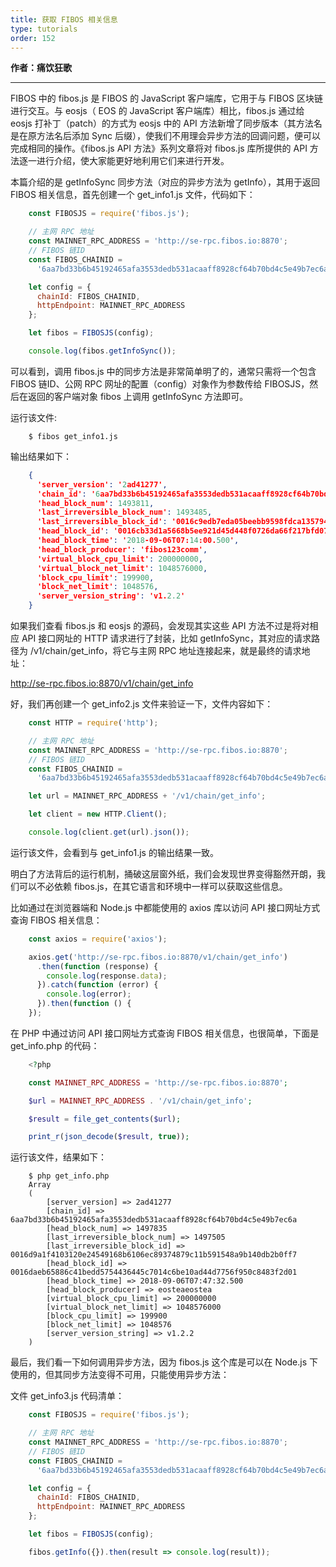 ```yaml
---
title: 获取 FIBOS 相关信息
type: tutorials
order: 152
---
```


**作者：痛饮狂歌**

***

FIBOS 中的 fibos.js 是 FIBOS 的 JavaScript 客户端库，它用于与 FIBOS 区块链进行交互。与 eosjs（ EOS 的 JavaScript 客户端库）相比，fibos.js 通过给 eosjs 打补丁（patch）的方式为 eosjs 中的 API 方法新增了同步版本（其方法名是在原方法名后添加 Sync 后缀），使我们不用理会异步方法的回调问题，便可以完成相同的操作。《fibos.js API 方法》系列文章将对 fibos.js 库所提供的 API 方法逐一进行介绍，使大家能更好地利用它们来进行开发。

本篇介绍的是 getInfoSync 同步方法（对应的异步方法为 getInfo），其用于返回 FIBOS 相关信息，首先创建一个 get_info1.js 文件，代码如下：

```js
    const FIBOSJS = require('fibos.js');

    // 主网 RPC 地址
    const MAINNET_RPC_ADDRESS = 'http://se-rpc.fibos.io:8870';
    // FIBOS 链ID
    const FIBOS_CHAINID =
      '6aa7bd33b6b45192465afa3553dedb531acaaff8928cf64b70bd4c5e49b7ec6a';

    let config = {
      chainId: FIBOS_CHAINID,
      httpEndpoint: MAINNET_RPC_ADDRESS
    };

    let fibos = FIBOSJS(config);

    console.log(fibos.getInfoSync());
```


可以看到，调用 fibos.js 中的同步方法是非常简单明了的，通常只需将一个包含 FIBOS 链ID、公网 RPC 网址的配置（config）对象作为参数传给 FIBOSJS，然后在返回的客户端对象 fibos 上调用 getInfoSync 方法即可。

运行该文件:

```shell
    $ fibos get_info1.js
```

输出结果如下：

```json
    {
      'server_version': '2ad41277',
      'chain_id': '6aa7bd33b6b45192465afa3553dedb531acaaff8928cf64b70bd4c5e49b7ec6a',
      'head_block_num': 1493811,
      'last_irreversible_block_num': 1493485,
      'last_irreversible_block_id': '0016c9edb7eda05beebb9598fdca1357945c861147c24542e50d181d53a49978',
      'head_block_id': '0016cb33d1a5668b5ee921d45d448f0726da66f217bfd0751594a149cdee68d1',
      'head_block_time': '2018-09-06T07:14:00.500',
      'head_block_producer': 'fibos123comm',
      'virtual_block_cpu_limit': 200000000,
      'virtual_block_net_limit': 1048576000,
      'block_cpu_limit': 199900,
      'block_net_limit': 1048576,
      'server_version_string': 'v1.2.2'
    }
```

如果我们查看 fibos.js 和 eosjs 的源码，会发现其实这些 API 方法不过是将对相应 API 接口网址的 HTTP 请求进行了封装，比如 getInfoSync，其对应的请求路径为 /v1/chain/get_info，将它与主网 RPC 地址连接起来，就是最终的请求地址：

http://se-rpc.fibos.io:8870/v1/chain/get_info

好，我们再创建一个 get_info2.js 文件来验证一下，文件内容如下：

```js
    const HTTP = require('http');

    // 主网 RPC 地址
    const MAINNET_RPC_ADDRESS = 'http://se-rpc.fibos.io:8870';
    // FIBOS 链ID
    const FIBOS_CHAINID =
      '6aa7bd33b6b45192465afa3553dedb531acaaff8928cf64b70bd4c5e49b7ec6a';

    let url = MAINNET_RPC_ADDRESS + '/v1/chain/get_info';

    let client = new HTTP.Client();

    console.log(client.get(url).json());
```

运行该文件，会看到与 get_info1.js 的输出结果一致。

明白了方法背后的运行机制，捅破这层窗外纸，我们会发现世界变得豁然开朗，我们可以不必依赖 fibos.js，在其它语言和环境中一样可以获取这些信息。

比如通过在浏览器端和 Node.js 中都能使用的 axios 库以访问 API 接口网址方式查询 FIBOS 相关信息：

```js
    const axios = require('axios');

    axios.get('http://se-rpc.fibos.io:8870/v1/chain/get_info')
      .then(function (response) {
        console.log(response.data);
      }).catch(function (error) {
        console.log(error);
      }).then(function () {
    });
```

在 PHP 中通过访问 API 接口网址方式查询 FIBOS 相关信息，也很简单，下面是 get_info.php 的代码：

```php
    <?php

    const MAINNET_RPC_ADDRESS = 'http://se-rpc.fibos.io:8870';

    $url = MAINNET_RPC_ADDRESS . '/v1/chain/get_info';

    $result = file_get_contents($url);

    print_r(json_decode($result, true));
```

运行该文件，结果如下：

```shell
    $ php get_info.php
    Array
    (
        [server_version] => 2ad41277
        [chain_id] => 6aa7bd33b6b45192465afa3553dedb531acaaff8928cf64b70bd4c5e49b7ec6a
        [head_block_num] => 1497835
        [last_irreversible_block_num] => 1497505
        [last_irreversible_block_id] => 0016d9a1f4103120e24549168b6106ec89374879c11b591548a9b140db2b0ff7
        [head_block_id] => 0016daeb65886c41bedd5754436445c7014c6be10ad44d7756f950c8483f2d01
        [head_block_time] => 2018-09-06T07:47:32.500
        [head_block_producer] => eosteaeostea
        [virtual_block_cpu_limit] => 200000000
        [virtual_block_net_limit] => 1048576000
        [block_cpu_limit] => 199900
        [block_net_limit] => 1048576
        [server_version_string] => v1.2.2
    )
```

最后，我们看一下如何调用异步方法，因为 fibos.js 这个库是可以在 Node.js 下使用的，但其同步方法变得不可用，只能使用异步方法：

文件 get_info3.js 代码清单：

```js
    const FIBOSJS = require('fibos.js');

    // 主网 RPC 地址
    const MAINNET_RPC_ADDRESS = 'http://se-rpc.fibos.io:8870';
    // FIBOS 链ID
    const FIBOS_CHAINID =
      '6aa7bd33b6b45192465afa3553dedb531acaaff8928cf64b70bd4c5e49b7ec6a';

    let config = {
      chainId: FIBOS_CHAINID,
      httpEndpoint: MAINNET_RPC_ADDRESS
    };

    let fibos = FIBOSJS(config);

    fibos.getInfo({}).then(result => console.log(result));
```

